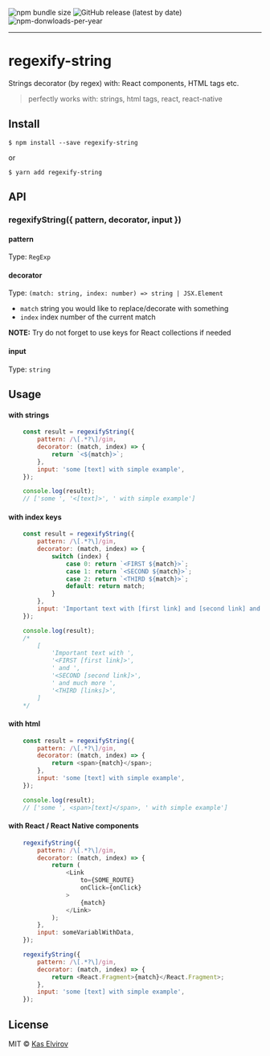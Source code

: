 ![npm bundle size](https://img.shields.io/bundlephobia/min/regexify-string) ![GitHub release (latest by date)](https://img.shields.io/github/v/release/kas-elvirov/regexify-string) <!-- ![npm-donwloads-per-week](https://img.shields.io/npm/dw/regexify-string) --> ![npm-donwloads-per-year](https://img.shields.io/npm/dy/regexify-string)

---

# regexify-string

Strings decorator (by regex) with: React components, HTML tags etc.

> perfectly works with: strings, html tags, react, react-native


## Install

```
$ npm install --save regexify-string
```
or
```
$ yarn add regexify-string
```

## API

### regexifyString({ pattern, decorator, input })

#### pattern

Type: `RegExp`

#### decorator

Type: `(match: string, index: number) => string | JSX.Element`

- `match` string you would like to replace/decorate with something
- `index` index number of the current match

**NOTE:** Try do not forget to use keys for React collections if needed

#### input

Type: `string`

## Usage

#### with strings

```js
    const result = regexifyString({
        pattern: /\[.*?\]/gim,
        decorator: (match, index) => {
            return `<${match}>`;
        },
        input: 'some [text] with simple example',
    });

    console.log(result);
    // ['some ', '<[text]>', ' with simple example']
```

#### with index keys

```js
    const result = regexifyString({
        pattern: /\[.*?\]/gim,
        decorator: (match, index) => {
            switch (index) {
                case 0: return `<FIRST ${match}>`;
                case 1: return `<SECOND ${match}>`;
                case 2: return `<THIRD ${match}>`;
                default: return match;
            }
        },
        input: 'Important text with [first link] and [second link] and much more [links]',
    });

    console.log(result);
    /*
        [
            'Important text with ',
            '<FIRST [first link]>',
            ' and ',
            '<SECOND [second link]>',
            ' and much more ',
            '<THIRD [links]>',
        ]
    */
```

#### with html

```js
    const result = regexifyString({
        pattern: /\[.*?\]/gim,
        decorator: (match, index) => {
            return <span>{match}</span>;
        },
        input: 'some [text] with simple example',
    });

    console.log(result);
    // ['some ', <span>[text]</span>, ' with simple example']
```

#### with React / React Native components

```js
    regexifyString({
        pattern: /\[.*?\]/gim,
        decorator: (match, index) => {
            return (
                <Link
                    to={SOME_ROUTE}
                    onClick={onClick}
                >
                    {match}
                </Link>
            );
        },
        input: someVariablWithData,
    });
```

```js
    regexifyString({
        pattern: /\[.*?\]/gim,
        decorator: (match, index) => {
            return <React.Fragment>{match}</React.Fragment>;
        },
        input: 'some [text] with simple example',
    });
```

## License

MIT © [Kas Elvirov](http://www.kas-elvirov.com/)
